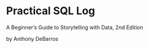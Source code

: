 # Practical SQL Log

A Beginner’s Guide to Storytelling with Data, 2nd Edition

by Anthony DeBarros
